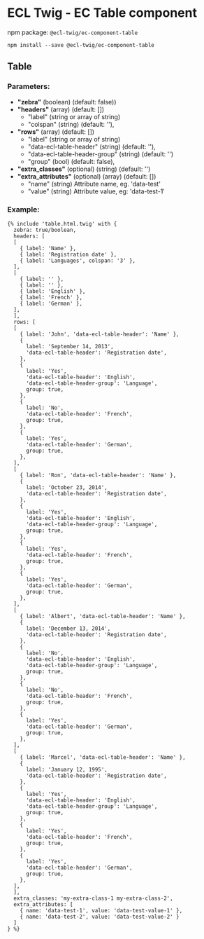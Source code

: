 # ECL Twig - EC Table component

npm package: `@ecl-twig/ec-component-table`

```shell
npm install --save @ecl-twig/ec-component-table
```

## Table

### Parameters:

- **"zebra"** (boolean) (default: false))
- **"headers"** (array) (default: [])
  - "label" (string or array of string)
  - "colspan" (string) (default: ''),
- **"rows"** (array) (default: [])
  - "label" (string or array of string)
  - "data-ecl-table-header" (string) (default: ''),
  - "data-ecl-table-header-group" (string) (default: '')
  - "group" (bool) (default: false),
- **"extra_classes"** (optional) (string) (default: '')
- **"extra_attributes"** (optional) (array) (default: [])
  - "name" (string) Attribute name, eg. 'data-test'
  - "value" (string) Attribute value, eg: 'data-test-1'

### Example:

<!-- prettier-ignore -->
```twig
{% include 'table.html.twig' with { 
  zebra: true/boolean, 
  headers: [
  [
    { label: 'Name' },
    { label: 'Registration date' },
    { label: 'Languages', colspan: '3' },
  ],
  [
    { label: '' },
    { label: '' },
    { label: 'English' },
    { label: 'French' },
    { label: 'German' },
  ],
  ],
  rows: [
  [
    { label: 'John', 'data-ecl-table-header': 'Name' },
    {
      label: 'September 14, 2013',
      'data-ecl-table-header': 'Registration date',
    },
    {
      label: 'Yes',
      'data-ecl-table-header': 'English',
      'data-ecl-table-header-group': 'Language',
      group: true,
    },
    {
      label: 'No',
      'data-ecl-table-header': 'French',
      group: true,
    },
    {
      label: 'Yes',
      'data-ecl-table-header': 'German',
      group: true,
    },
  ],
  [
    { label: 'Ron', 'data-ecl-table-header': 'Name' },
    {
      label: 'October 23, 2014',
      'data-ecl-table-header': 'Registration date',
    },
    {
      label: 'Yes',
      'data-ecl-table-header': 'English',
      'data-ecl-table-header-group': 'Language',
      group: true,
    },
    {
      label: 'Yes',
      'data-ecl-table-header': 'French',
      group: true,
    },
    {
      label: 'Yes',
      'data-ecl-table-header': 'German',
      group: true,
    },
  ],
  [
    { label: 'Albert', 'data-ecl-table-header': 'Name' },
    {
      label: 'December 13, 2014',
      'data-ecl-table-header': 'Registration date',
    },
    {
      label: 'No',
      'data-ecl-table-header': 'English',
      'data-ecl-table-header-group': 'Language',
      group: true,
    },
    {
      label: 'No',
      'data-ecl-table-header': 'French',
      group: true,
    },
    {
      label: 'Yes',
      'data-ecl-table-header': 'German',
      group: true,
    },
  ],
  [
    { label: 'Marcel', 'data-ecl-table-header': 'Name' },
    {
      label: 'January 12, 1995',
      'data-ecl-table-header': 'Registration date',
    },
    {
      label: 'Yes',
      'data-ecl-table-header': 'English',
      'data-ecl-table-header-group': 'Language',
      group: true,
    },
    {
      label: 'Yes',
      'data-ecl-table-header': 'French',
      group: true,
    },
    {
      label: 'Yes',
      'data-ecl-table-header': 'German',
      group: true,
    },
  ],
  ],
  extra_classes: 'my-extra-class-1 my-extra-class-2', 
  extra_attributes: [ 
    { name: 'data-test-1', value: 'data-test-value-1' }, 
    { name: 'data-test-2', value: 'data-test-value-2' } 
  ] 
} %}
```
